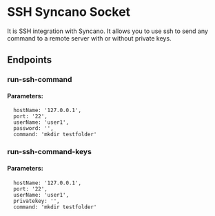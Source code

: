 # SSH Syncano Socket

It is SSH integration with Syncano. It allows you to use ssh to send any command to a remote server with or without private keys.

## Endpoints

### run-ssh-command

#### Parameters:

      hostName: '127.0.0.1',
      port: '22',
      userName: 'user1',
      password: '',
      command: 'mkdir testfolder'


### run-ssh-command-keys

#### Parameters:

      hostName: '127.0.0.1',
      port: '22',
      userName: 'user1',
      privatekey: '',
      command: 'mkdir testfolder'


